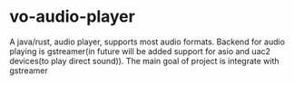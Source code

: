 # vo-audio-player
A java/rust, audio player, supports most audio formats. Backend for audio playing is gstreamer(in future will be added support for asio and uac2 devices(to play direct sound)). The main goal of project is integrate with gstreamer
